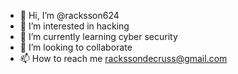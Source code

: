 - 👋 Hi, I’m @racksson624
- 👀 I’m interested in hacking
- 🌱 I’m currently learning cyber security
- 💞️ I’m looking to collaborate 
- 📫 How to reach me rackssondecruss@gmail.com

<!---
racksson624/racksson624 is a ✨ special ✨ repository because its `README.md` (this file) appears on your GitHub profile.
You can click the Preview link to take a look at your changes.
--->
